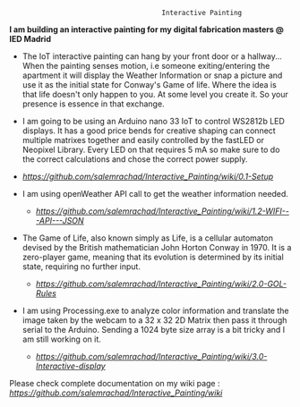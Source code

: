                                           Interactive Painting

**I am building an interactive painting for my digital fabrication masters @ IED Madrid**

* The IoT interactive painting can hang by your front door or a hallway...
When the painting senses motion, i.e someone exiting/entering the apartment it
will display the Weather Information or snap a picture and use it as the initial
state for Conway's Game of life.  Where the idea is that life doesn't only happen to you.
At some level you create it. So your presence is essence in that exchange.

* I am going to be using an Arduino nano 33 IoT to control WS2812b LED displays. It has a 
good price bends for creative shaping can connect multiple matrixes together and easily controlled
by the fastLED or Neopixel Library. Every LED on that requires 5 mA so make sure to do the correct calculations
and chose the correct power supply.
 * *https://github.com/salemrachad/Interactive_Painting/wiki/0.1-Setup*

* I am using openWeather API call to get the weather information needed.
  * *https://github.com/salemrachad/Interactive_Painting/wiki/1.2-WIFI---API---JSON*

* The Game of Life, also known simply as Life, is a cellular automaton devised by the British mathematician 
John Horton Conway in 1970. It is a zero-player game, meaning that its evolution is determined by its
initial state, requiring no further input.  
  * *https://github.com/salemrachad/Interactive_Painting/wiki/2.0-GOL-Rules*

* I am using Processing.exe to analyze color information and translate the image taken by the webcam to a 32 x 32 2D Matrix then pass it through serial to the Arduino. Sending a 1024 byte size array is a bit tricky and I am still working on it.
  * *https://github.com/salemrachad/Interactive_Painting/wiki/3.0-Interactive-display*
  
Please check complete documentation on my wiki page : *https://github.com/salemrachad/Interactive_Painting/wiki*
